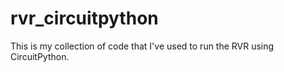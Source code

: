 # rvr_circuitpython
This is my collection of code that I've used to run the RVR using CircuitPython.

